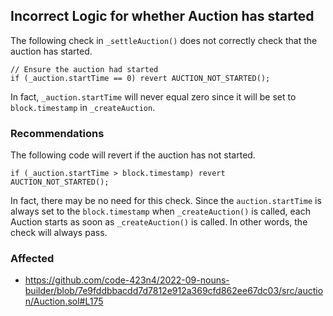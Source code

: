 ## Incorrect Logic for whether Auction has started
The following check in `_settleAuction()` does not correctly check that the auction has started.
```solidity
// Ensure the auction had started
if (_auction.startTime == 0) revert AUCTION_NOT_STARTED();
```
In fact, `_auction.startTime` will never equal zero since it will be set to `block.timestamp` in `_createAuction`.

### Recommendations
The following code will revert if the auction has not started.
```solidity
if (_auction.startTime > block.timestamp) revert AUCTION_NOT_STARTED();
```
In fact, there may be no need for this check. Since the `auction.startTime` is always set to the `block.timestamp` when `_createAuction()` is called, each Auction starts as soon as  `_createAuction()` is called. In other words, the check will always pass.

### Affected
- https://github.com/code-423n4/2022-09-nouns-builder/blob/7e9fddbbacdd7d7812e912a369cfd862ee67dc03/src/auction/Auction.sol#L175